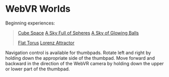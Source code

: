 # WebVR Worlds

Beginning experiences:

<blockquote>

[Cube Space](https://paulmasson.github.io/webvr-worlds/cube-space.html)
[A Sky Full of Spheres](https://paulmasson.github.io/webvr-worlds/sky-of-spheres.html)
[A Sky of Glowing Balls](https://paulmasson.github.io/webvr-worlds/sky-of-glows.html)

[Flat Torus](https://paulmasson.github.io/webvr-worlds/flat-torus.html)
[Lorenz Attractor](https://paulmasson.github.io/webvr-worlds/lorenz-attractor.html)

</blockquote>

Navigation control is available for thumbpads. Rotate left and right by holding down the appropriate side of the thumbpad. Move forward and backward in the direction of the WebVR camera by holding down the upper or lower part of the thumbpad.
